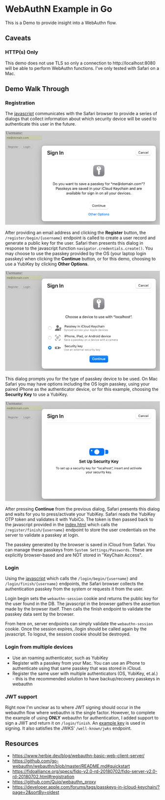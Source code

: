 # WebAuthN Example in Go

This is a Demo to provide insight into a WebAuthn flow.

## Caveats

### HTTP(s) Only
This demo does not use TLS so only a connection to http://localhost:8080 will be able to perform WebAuthn functions. I've only tested with Safari on a Mac.

## Demo Walk Through
### Registration
The [javascript](./views/index.js) communicates with the Safari browser to provide a series of dialogs that collect information about which security device will be used to authenticate this user in the future.  

![After clicking register button](./doc/SafariRegisterDialog.png)

After providing an email address and clicking the **Register** button, the `/register/begin/{username}` endpoint is called to create a user record and generate a public key for the user. Safari then presents this dialog in response to the javascript function `navigator.credentials.create()`. You may choose to use the passkey provided by the OS (your laptop login passkey) when clicking the **Continue** button, or for this demo, choosing to use a YubiKey by clicking **Other Options**.

![After clicking "Other Options" from "save passkey" dialog](./doc/SafariRegisterSecurityKey.png)

This dialog prompts you for the type of passkey device to be used. On Mac Safari you may have options including the OS login passkey, using your paired iPhone as the authenticator device, or for this example, choosing the **Security Key** to use a YubiKey.

![Choose to use YubiKey](./doc/SafariRegisterEnterSecurityKey.png)

After pressing **Continue** from the previous dialog, Safari presents this dialog and waits for you to press/activate your YubiKey. Safari reads the YubiKey OTP token and validates it with YubiCo. The token is then passed back to the javascript provided in the [index.html](./views/index.js) which calls the `/register/finish/{username}` endpoint to store the user credentials on the server to validate a passkey at login. 

The passkey generated by the browser is saved in iCloud from Safari. You can manage these passkeys from `System Settings/Passwords`. These are explicitly browser-based and are NOT stored in "KeyChain Access".

### Login
Using the [javascript](./views/index.js) which calls the `/login/begin/{username}` and `/login/finish/{username}` endpoints, the Safari browser collects the authentication passkey from the system or requests it from the user.

Login begin sets the `webauthn-session` cookie and returns the public key for the user found in the DB. The javascript in the browser gathers the assertion made by the browser itself. Then calls the finish endpoint to validate the passkey data sent by the browser.

From here on, server endpoints can simply validate the `webauthn-session` cookie. Once the session expires, /login should be called again by the javascript. To logout, the session cookie should be destroyed.

### Login from multiple devices
* Use an roaming authenticator, such as YubiKey
* Register with a passkey from your Mac. You can use an iPhone to authenticate using that same passkey that was stored in iCloud.
* Register the same user with multiple authenticators (OS, YubiKey, et.al.) - this is the recommended solution to have backup/recovery passkeys in webauthn

### JWT support
Right now I'm unclear as to where JWT signing should occur in the webauthn flow where webauthn is the single factor. However, to complete the example of using **ONLY** webauthn for authentication, I added support to sign a JWT and return it on `/login/finish`. An [example key](./TestCertificate.crt) is used in signing. It also satisfies the JWKS' `/well-known/jwks` endpoint.

## Resources
* https://www.herbie.dev/blog/webauthn-basic-web-client-server/
* https://github.com/go-webauthn/webauthn/blob/master/README.md#quickstart
* https://fidoalliance.org/specs/fido-v2.0-rd-20180702/fido-server-v2.0-rd-20180702.html#registration
* https://github.com/Quiq/webauthn_proxy
* https://developer.apple.com/forums/tags/passkeys-in-icloud-keychain/?page=2&sortBy=oldest

